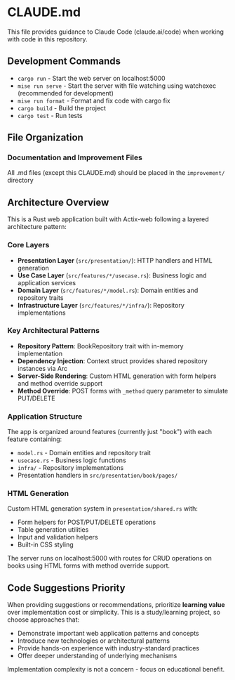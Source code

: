 # CLAUDE.md

This file provides guidance to Claude Code (claude.ai/code) when working with code in this repository.

## Development Commands

- `cargo run` - Start the web server on localhost:5000
- `mise run serve` - Start the server with file watching using watchexec (recommended for development)
- `mise run format` - Format and fix code with cargo fix
- `cargo build` - Build the project
- `cargo test` - Run tests

## File Organization

### Documentation and Improvement Files

All .md files (except this CLAUDE.md) should be placed in the `improvement/` directory

## Architecture Overview

This is a Rust web application built with Actix-web following a layered architecture pattern:

### Core Layers

- **Presentation Layer** (`src/presentation/`): HTTP handlers and HTML generation
- **Use Case Layer** (`src/features/*/usecase.rs`): Business logic and application services
- **Domain Layer** (`src/features/*/model.rs`): Domain entities and repository traits
- **Infrastructure Layer** (`src/features/*/infra/`): Repository implementations

### Key Architectural Patterns

- **Repository Pattern**: BookRepository trait with in-memory implementation
- **Dependency Injection**: Context struct provides shared repository instances via Arc
- **Server-Side Rendering**: Custom HTML generation with form helpers and method override support
- **Method Override**: POST forms with `_method` query parameter to simulate PUT/DELETE

### Application Structure

The app is organized around features (currently just "book") with each feature containing:

- `model.rs` - Domain entities and repository trait
- `usecase.rs` - Business logic functions
- `infra/` - Repository implementations
- Presentation handlers in `src/presentation/book/pages/`

### HTML Generation

Custom HTML generation system in `presentation/shared.rs` with:

- Form helpers for POST/PUT/DELETE operations
- Table generation utilities
- Input and validation helpers
- Built-in CSS styling

The server runs on localhost:5000 with routes for CRUD operations on books using HTML forms with method override support.

## Code Suggestions Priority

When providing suggestions or recommendations, prioritize **learning value** over implementation cost or simplicity. This is a study/learning project, so choose approaches that:

- Demonstrate important web application patterns and concepts
- Introduce new technologies or architectural patterns
- Provide hands-on experience with industry-standard practices
- Offer deeper understanding of underlying mechanisms

Implementation complexity is not a concern - focus on educational benefit.
